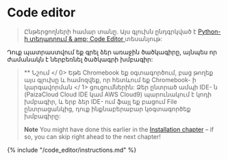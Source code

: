# Code editor 

> Ընթերցողների համար տանը. Այս գլուխն ընդգրկված է [ Python- ի տեղադրում & amp; Code Editor ](https://www.youtube.com/watch?v=pVTaqzKZCdA&t=4m43s) տեսանյութ:

Դուք պատրաստվում եք գրել ձեր առաջին ծածկագիրը, այնպես որ ժամանակն է ներբեռնել ծածկագրի խմբագիր:

> ** Նշում </ 0> Եթե Chromebook եք օգտագործում, բաց թողեք այս գլուխը և համոզվեք, որ հետևում եք  Chromebook- ի կարգավորման </ 1> ցուցումներին: Ձեր ընտրած ամպի IDE- ն (PaizaCloud Cloud IDE կամ AWS Cloud9) պարունակում է կոդի խմբագիր, և երբ ձեր IDE- ում ֆայլ եք բացում File ընտրացանկից, դուք ինքնաբերաբար կօգտագործեք խմբագիրը:</p> 
> 
> **Note** You might have done this earlier in the [Installation chapter](../installation/README.md) – if so, you can skip right ahead to the next chapter!</blockquote> 
> 
> {% include "/code_editor/instructions.md" %}